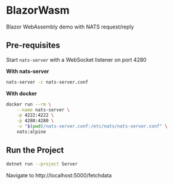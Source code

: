 # BlazorWasm

Blazor WebAssembly demo with NATS request/reply

## Pre-requisites

Start `nats-server` with a WebSocket listener on port 4280

**With nats-server**

```bash
nats-server -c nats-server.conf
```

**With docker**


```bash
docker run --rm \
    --name nats-server \
    -p 4222:4222 \
    -p 4280:4280 \
    -v "$(pwd)/nats-server.conf:/etc/nats/nats-server.conf" \
    nats:alpine
```

## Run the Project

```bash
dotnet run --project Server
```

Navigate to http://localhost:5000/fetchdata
